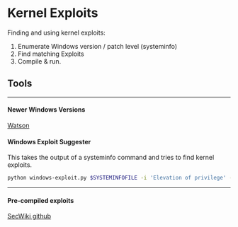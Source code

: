 # Kernel Exploits

Finding and using kernel exploits:

1. Enumerate Windows version / patch level (systeminfo)
2. Find matching Exploits
3. Compile & run.

## Tools
_____
#### Newer Windows Versions

[Watson](https://github.com/rasta-mouse/Watson)

#### Windows Exploit Suggester

This takes the output of a systeminfo command and tries to find kernel exploits.

```bash
python windows-exploit.py $SYSTEMINFOFILE -i 'Elevation of privilege' --exploits-only 
```

_____
#### Pre-compiled exploits

[SecWiki github](https://github.com/SecWiki/windows-kernel-exploits)
